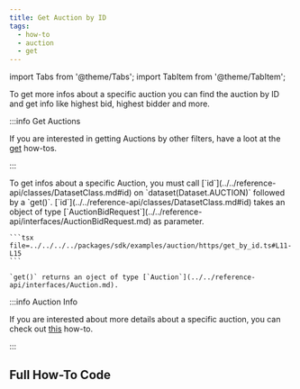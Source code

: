 ```yaml
---
title: Get Auction by ID
tags:
  - how-to
  - auction
  - get
---
```


import Tabs from '@theme/Tabs';
import TabItem from '@theme/TabItem';

To get more infos about a specific auction you can find the auction by ID and get info like highest bid, highest bidder and more.

:::info Get Auctions

If you are interested in getting Auctions by other filters, have a loot at the [get](./get.md) how-tos.

:::

<Tabs groupId="request-type">
  <TabItem value="https" label="HTTPS">
    To get infos about a specific Auction, you must call [`id`](../../reference-api/classes/DatasetClass.md#id) on `dataset(Dataset.AUCTION)` followed by a `get()`.
    [`id`](../../reference-api/classes/DatasetClass.md#id) takes an object of type [`AuctionBidRequest`](../../reference-api/interfaces/AuctionBidRequest.md) as parameter.

    ```tsx file=../../../../packages/sdk/examples/auction/https/get_by_id.ts#L11-L15
    ```

    `get()` returns an oject of type [`Auction`](../../reference-api/interfaces/Auction.md).
  </TabItem>
</Tabs>

:::info Auction Info

If you are interested about more details about a specific auction, you can check out [this](./get-by-id.md) how-to.

:::

## Full How-To Code

```tsx file=../../../../packages/sdk/examples/auction/https/get_by_id.ts
```
